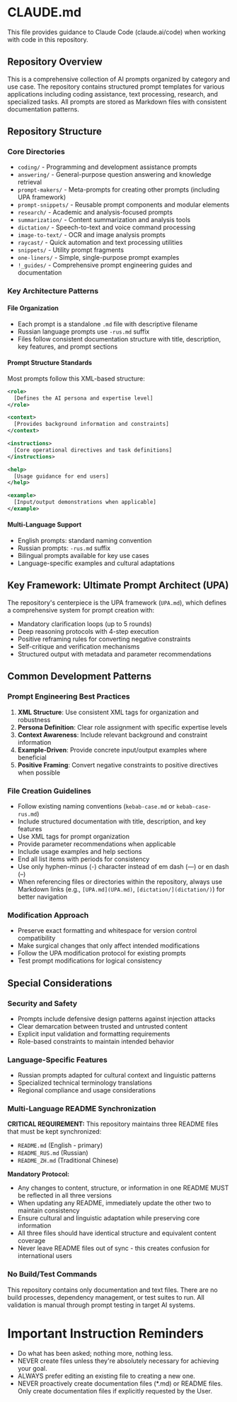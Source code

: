 # CLAUDE.md

This file provides guidance to Claude Code (claude.ai/code) when working with code in this repository.

## Repository Overview

This is a comprehensive collection of AI prompts organized by category and use case. The repository contains structured prompt templates for various applications including coding assistance, text processing, research, and specialized tasks. All prompts are stored as Markdown files with consistent documentation patterns.

## Repository Structure

### Core Directories
- `coding/` - Programming and development assistance prompts
- `answering/` - General-purpose question answering and knowledge retrieval
- `prompt-makers/` - Meta-prompts for creating other prompts (including UPA framework)
- `prompt-snippets/` - Reusable prompt components and modular elements
- `research/` - Academic and analysis-focused prompts
- `summarization/` - Content summarization and analysis tools
- `dictation/` - Speech-to-text and voice command processing
- `image-to-text/` - OCR and image analysis prompts
- `raycast/` - Quick automation and text processing utilities
- `snippets/` - Utility prompt fragments
- `one-liners/` - Simple, single-purpose prompt examples
- `!_guides/` - Comprehensive prompt engineering guides and documentation

### Key Architecture Patterns

#### File Organization
- Each prompt is a standalone `.md` file with descriptive filename
- Russian language prompts use `-rus.md` suffix
- Files follow consistent documentation structure with title, description, key features, and prompt sections

#### Prompt Structure Standards
Most prompts follow this XML-based structure:
```xml
<role>
  [Defines the AI persona and expertise level]
</role>

<context>
  [Provides background information and constraints]
</context>

<instructions>
  [Core operational directives and task definitions]
</instructions>

<help>
  [Usage guidance for end users]
</help>

<example>
  [Input/output demonstrations when applicable]
</example>
```

#### Multi-Language Support
- English prompts: standard naming convention
- Russian prompts: `-rus.md` suffix
- Bilingual prompts available for key use cases
- Language-specific examples and cultural adaptations

## Key Framework: Ultimate Prompt Architect (UPA)

The repository's centerpiece is the UPA framework (`UPA.md`), which defines a comprehensive system for prompt creation with:
- Mandatory clarification loops (up to 5 rounds)
- Deep reasoning protocols with 4-step execution
- Positive reframing rules for converting negative constraints
- Self-critique and verification mechanisms
- Structured output with metadata and parameter recommendations

## Common Development Patterns

### Prompt Engineering Best Practices
1. **XML Structure**: Use consistent XML tags for organization and robustness
2. **Persona Definition**: Clear role assignment with specific expertise levels
3. **Context Awareness**: Include relevant background and constraint information
4. **Example-Driven**: Provide concrete input/output examples where beneficial
5. **Positive Framing**: Convert negative constraints to positive directives when possible

### File Creation Guidelines
- Follow existing naming conventions (`kebab-case.md` or `kebab-case-rus.md`)
- Include structured documentation with title, description, and key features
- Use XML tags for prompt organization
- Provide parameter recommendations when applicable
- Include usage examples and help sections
- End all list items with periods for consistency
- Use only hyphen-minus (-) character instead of em dash (—) or en dash (–)
- When referencing files or directories within the repository, always use Markdown links (e.g., `[UPA.md](UPA.md)`, `[dictation/](dictation/)`) for better navigation

### Modification Approach
- Preserve exact formatting and whitespace for version control compatibility
- Make surgical changes that only affect intended modifications
- Follow the UPA modification protocol for existing prompts
- Test prompt modifications for logical consistency

## Special Considerations

### Security and Safety
- Prompts include defensive design patterns against injection attacks
- Clear demarcation between trusted and untrusted content
- Explicit input validation and formatting requirements
- Role-based constraints to maintain intended behavior

### Language-Specific Features
- Russian prompts adapted for cultural context and linguistic patterns
- Specialized technical terminology translations
- Regional compliance and usage considerations

### Multi-Language README Synchronization
**CRITICAL REQUIREMENT:** This repository maintains three README files that must be kept synchronized:
- `README.md` (English - primary)
- `README_RUS.md` (Russian)
- `README_ZH.md` (Traditional Chinese)

**Mandatory Protocol:**
- Any changes to content, structure, or information in one README MUST be reflected in all three versions
- When updating any README, immediately update the other two to maintain consistency
- Ensure cultural and linguistic adaptation while preserving core information
- All three files should have identical structure and equivalent content coverage
- Never leave README files out of sync - this creates confusion for international users

### No Build/Test Commands
This repository contains only documentation and text files. There are no build processes, dependency management, or test suites to run. All validation is manual through prompt testing in target AI systems.

# Important Instruction Reminders
- Do what has been asked; nothing more, nothing less.
- NEVER create files unless they're absolutely necessary for achieving your goal.
- ALWAYS prefer editing an existing file to creating a new one.
- NEVER proactively create documentation files (*.md) or README files. Only create documentation files if explicitly requested by the User.
